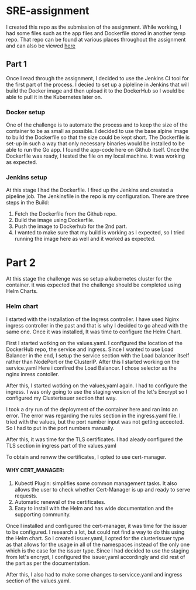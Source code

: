 # SRE-assignment

I created this repo as the submission of the assignment. While working, I had some files such as the app files and Dockerfile stored in another temp repo. That repo can be found at various places throughout the assignment and can also be viewed [here](github.com/shdfx/test1)

## Part 1

Once I read through the assignment, I decided to use the Jenkins CI tool for the first part of the process. I decied to set up a pipleline in Jenkins that will build the Docker image and then upload it to the DockerHub so I would be able to pull it in the Kubernetes later on. 

### Docker setup

One of the challenge is to automate the process and to keep the size of the container to be as small as possible. I decided to use the base alpine image to build the Dockerfile so that the size could be kept short. The Dockerfile is set-up in such a way that only necessary binaries would be installed to be able to run the Go app. I found the app-code here on Github itself. 
Once the Dockerfile was ready, I tested the file on my local machine. It  was working as expected.  

### Jenkins setup

At this stage I had the Dockerfile. I fired up the Jenkins and created a pipeline job. The Jenkinsfile in the repo is my configuration. 
There are three steps in the Build:
1. Fetch the Dockerfile from the Github repo. 
2. Build the image using Dockerfile. 
3. Push the image to Dockerhub for the 2nd part. 
4. I wanted to make sure that my build is working as I expected, so I tried running the image here as well and it worked as expected. 


# Part 2

At this stage the challenge was so setup a kubernetes cluster for the container. it was expected that the challenge should be completed using Helm Charts. 

### Helm chart

I started with the installation of the Ingress controller. I have used Nginx ingress controller in the past and that is why I decided to go ahead with the same one. Once it was installed, It was time to configure the Helm Chart. 

First I started wotking on the values.yaml. I configured the location of the DockerHub repo, the service and ingress. Since I wanted to use Load Balancer in the end, I setup the service section with the Load balancer itself rather than NodePort or the ClusterIP. 
After this I started working on the service.yaml Here i confired the Load Balancer. I chose selector as the nginx inress contoller. 

After this, I started wotking on the values,yaml again. I had to configure the ingress. I was only going to use the staging version of the let's Encrypt so I configured my Clusterissuer section that way. 

I took a dry run of the deployment of the container here and ran into an error. The error was regarding the rules section in the ingress.yaml file. I tried with the values, but the port number input was not getting acceoted. So I had to put in the port numbers manually.   

After this, it was time for the TLS certificates. I had aleady configured the TLS section in ingress part of the values.yaml 

To obtain and renww the certificates, I opted to use cert-manager. 
#### WHY CERT_MANAGER: 
1. Kubectl Plugin: simplifies some common management tasks. It also allows the user to check whether Cert-Manager is up and ready to serve requests.
2. Automatic renewal of the certificates. 
3. Easy to install with the Helm and has wide documentation and the supporting community. 

Once I installed and configured the cert-manager, it was time for the issuer to be configured. I research a lot, but could not find a way to do this using the Helm chart. So I created issuer.yaml, I opted for the clusterissuer type as that allows for the usage in all of the namespaces instead of the only one which is the case for the issuer type. 
Since I had decided to use the staging from let's encrypt, I configured the issuer,yaml accordingly and did rest of the part as per the documentation. 

After this, I also had to make some changes to servicce.yaml and ingress section of the values.yaml. 
